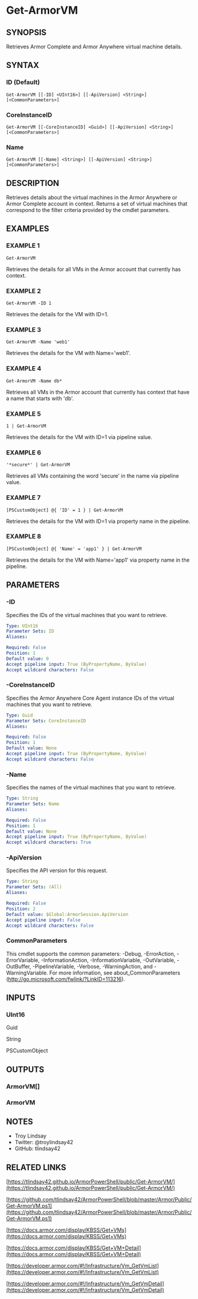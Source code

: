 # Get-ArmorVM

## SYNOPSIS
Retrieves Armor Complete and Armor Anywhere virtual machine details.

## SYNTAX

### ID (Default)
```
Get-ArmorVM [[-ID] <UInt16>] [[-ApiVersion] <String>] [<CommonParameters>]
```

### CoreInstanceID
```
Get-ArmorVM [[-CoreInstanceID] <Guid>] [[-ApiVersion] <String>] [<CommonParameters>]
```

### Name
```
Get-ArmorVM [[-Name] <String>] [[-ApiVersion] <String>] [<CommonParameters>]
```

## DESCRIPTION
Retrieves details about the virtual machines in the Armor Anywhere or Armor
Complete account in context. 
Returns a set of virtual machines that correspond
to the filter criteria provided by the cmdlet parameters.

## EXAMPLES

### EXAMPLE 1
```
Get-ArmorVM
```

Retrieves the details for all VMs in the Armor account that currently has
context.

### EXAMPLE 2
```
Get-ArmorVM -ID 1
```

Retrieves the details for the VM with ID=1.

### EXAMPLE 3
```
Get-ArmorVM -Name 'web1'
```

Retrieves the details for the VM with Name='web1'.

### EXAMPLE 4
```
Get-ArmorVM -Name db*
```

Retrieves all VMs in the Armor account that currently has context that have a
name that starts with 'db'.

### EXAMPLE 5
```
1 | Get-ArmorVM
```

Retrieves the details for the VM with ID=1 via pipeline value.

### EXAMPLE 6
```
'*secure*' | Get-ArmorVM
```

Retrieves all VMs containing the word 'secure' in the name via pipeline value.

### EXAMPLE 7
```
[PSCustomObject] @{ 'ID' = 1 } | Get-ArmorVM
```

Retrieves the details for the VM with ID=1 via property name in the pipeline.

### EXAMPLE 8
```
[PSCustomObject] @{ 'Name' = 'app1' } | Get-ArmorVM
```

Retrieves the details for the VM with Name='app1' via property name in the
pipeline.

## PARAMETERS

### -ID
Specifies the IDs of the virtual machines that you want to retrieve.

```yaml
Type: UInt16
Parameter Sets: ID
Aliases:

Required: False
Position: 1
Default value: 0
Accept pipeline input: True (ByPropertyName, ByValue)
Accept wildcard characters: False
```

### -CoreInstanceID
Specifies the Armor Anywhere Core Agent instance IDs of the virtual machines
that you want to retrieve.

```yaml
Type: Guid
Parameter Sets: CoreInstanceID
Aliases:

Required: False
Position: 1
Default value: None
Accept pipeline input: True (ByPropertyName, ByValue)
Accept wildcard characters: False
```

### -Name
Specifies the names of the virtual machines that you want to retrieve.

```yaml
Type: String
Parameter Sets: Name
Aliases:

Required: False
Position: 1
Default value: None
Accept pipeline input: True (ByPropertyName, ByValue)
Accept wildcard characters: True
```

### -ApiVersion
Specifies the API version for this request.

```yaml
Type: String
Parameter Sets: (All)
Aliases:

Required: False
Position: 2
Default value: $Global:ArmorSession.ApiVersion
Accept pipeline input: False
Accept wildcard characters: False
```

### CommonParameters
This cmdlet supports the common parameters: -Debug, -ErrorAction, -ErrorVariable, -InformationAction, -InformationVariable, -OutVariable, -OutBuffer, -PipelineVariable, -Verbose, -WarningAction, and -WarningVariable.
For more information, see about_CommonParameters (http://go.microsoft.com/fwlink/?LinkID=113216).

## INPUTS

### UInt16

Guid

String

PSCustomObject

## OUTPUTS

### ArmorVM[]

### ArmorVM

## NOTES
- Troy Lindsay
- Twitter: @troylindsay42
- GitHub: tlindsay42

## RELATED LINKS

[https://tlindsay42.github.io/ArmorPowerShell/public/Get-ArmorVM/](https://tlindsay42.github.io/ArmorPowerShell/public/Get-ArmorVM/)

[https://github.com/tlindsay42/ArmorPowerShell/blob/master/Armor/Public/Get-ArmorVM.ps1](https://github.com/tlindsay42/ArmorPowerShell/blob/master/Armor/Public/Get-ArmorVM.ps1)

[https://docs.armor.com/display/KBSS/Get+VMs](https://docs.armor.com/display/KBSS/Get+VMs)

[https://docs.armor.com/display/KBSS/Get+VM+Detail](https://docs.armor.com/display/KBSS/Get+VM+Detail)

[https://developer.armor.com/#!/Infrastructure/Vm_GetVmList](https://developer.armor.com/#!/Infrastructure/Vm_GetVmList)

[https://developer.armor.com/#!/Infrastructure/Vm_GetVmDetail](https://developer.armor.com/#!/Infrastructure/Vm_GetVmDetail)

